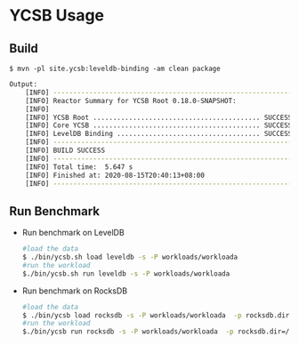 # YCSB Usage

## Build

    $ mvn -pl site.ycsb:leveldb-binding -am clean package
    
```bash
Output:
	[INFO] ------------------------------------------------------------------------
	[INFO] Reactor Summary for YCSB Root 0.18.0-SNAPSHOT:
	[INFO] 
	[INFO] YCSB Root .......................................... SUCCESS [  0.506 s]
	[INFO] Core YCSB .......................................... SUCCESS [  3.902 s]
	[INFO] LevelDB Binding .................................... SUCCESS [  1.138 s]
	[INFO] ------------------------------------------------------------------------
	[INFO] BUILD SUCCESS
	[INFO] ------------------------------------------------------------------------
	[INFO] Total time:  5.647 s
	[INFO] Finished at: 2020-08-15T20:40:13+08:00
	[INFO] ------------------------------------------------------------------------
```

## Run Benchmark
* Run benchmark on LevelDB

	```bash
	#load the data
	$ ./bin/ycsb.sh load leveldb -s -P workloads/workloada
	#run the workload
	$./bin/ycsb.sh run leveldb -s -P workloads/workloada
	```
* Run benchmark on RocksDB

	```bash
	#load the data
	$ ./bin/ycsb load rocksdb -s -P workloads/workloada  -p rocksdb.dir=/tmp/ycsb-rocksdb-data
	#run the workload
	$./bin/ycsb run rocksdb -s -P workloads/workloada  -p rocksdb.dir=/tmp/ycsb-rocksdb-data
	```